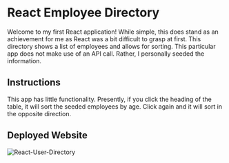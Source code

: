 # React Employee Directory




Welcome to my first React application! While simple, this does stand as an achievement for me as React was a bit difficult to grasp at first. This directory shows a list of employees and allows for sorting. This particular app does not make use of an API call. Rather, I personally seeded the information.

## Instructions
This app has little functionality. Presently, if you click the heading of the table, it will sort the seeded employees by age. Click again and it will sort in the opposite direction.

## Deployed Website

![React-User-Directory](https://admjeffery.github.io/React-Employee-Directory/)
